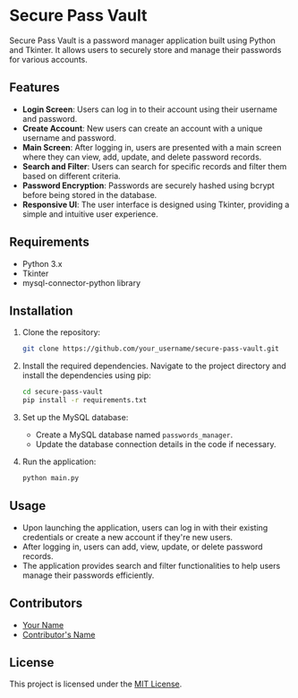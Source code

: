 # Secure Pass Vault

Secure Pass Vault is a password manager application built using Python and Tkinter. It allows users to securely store and manage their passwords for various accounts.

## Features

- **Login Screen**: Users can log in to their account using their username and password.
- **Create Account**: New users can create an account with a unique username and password.
- **Main Screen**: After logging in, users are presented with a main screen where they can view, add, update, and delete password records.
- **Search and Filter**: Users can search for specific records and filter them based on different criteria.
- **Password Encryption**: Passwords are securely hashed using bcrypt before being stored in the database.
- **Responsive UI**: The user interface is designed using Tkinter, providing a simple and intuitive user experience.

## Requirements

- Python 3.x
- Tkinter
- mysql-connector-python library

## Installation

1. Clone the repository:

    ```bash
    git clone https://github.com/your_username/secure-pass-vault.git
    ```

2. Install the required dependencies. Navigate to the project directory and install the dependencies using pip:

    ```bash
    cd secure-pass-vault
    pip install -r requirements.txt
    ```

3. Set up the MySQL database:
    - Create a MySQL database named `passwords_manager`.
    - Update the database connection details in the code if necessary.

4. Run the application:

    ```bash
    python main.py
    ```

## Usage

- Upon launching the application, users can log in with their existing credentials or create a new account if they're new users.
- After logging in, users can add, view, update, or delete password records.
- The application provides search and filter functionalities to help users manage their passwords efficiently.

## Contributors

- [Your Name](https://github.com/your_username)
- [Contributor's Name](https://github.com/contributor_username)

## License

This project is licensed under the [MIT License](LICENSE).

